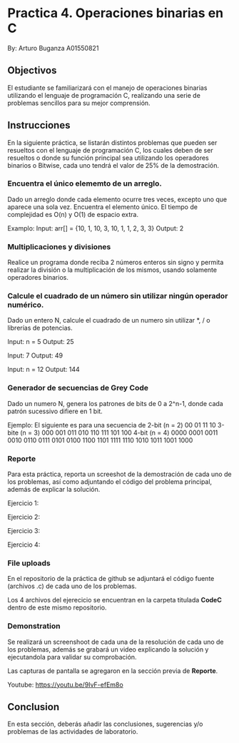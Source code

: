 # Practica 4. Operaciones binarias en C
By: Arturo Buganza A01550821

## Objectivos

El estudiante se familiarizará con el manejo de operaciones binarias utilizando el lenguaje de programación C,
realizando una serie de problemas sencillos para su mejor comprensión.

## Instrucciones

En la siguiente práctica, se listarán distintos problemas que pueden ser resueltos con el lenguaje de programación C,
los cuales deben de ser resueltos o donde su función principal sea utilizando los operadores binarios o Bitwise, cada
uno tendrá el valor de 25% de la demostración.

### Encuentra el único elememto de un arreglo.
Dado un arreglo donde cada elemento ocurre tres veces, excepto uno que aparece una sola vez. Encuentra el elemento
único. El tiempo de complejidad es O(n) y O(1) de espacio extra. 

Examplo:
Input: arr[] = {10, 1, 10, 3, 10, 1, 1, 2, 3, 3}
Output: 2


### Multiplicaciones y divisiones
Realice un programa donde reciba 2 números enteros sin signo y permita realizar la división o la multiplicación de los
mismos, usando solamente operadores binarios.

### Calcule el cuadrado de un número sin utilizar ningún operador numérico.

Dado un entero N, calcule el cuadrado de un numero sin utilizar \*, / o librerías de potencias.

Input: n = 5
Output: 25

Input: 7
Output: 49

Input: n = 12
Output: 144

### Generador de secuencias de Grey Code

Dado un numero N, genera los patrones de bits de 0 a 2^n-1, donde cada patrón sucessivo difiere en 1 bit.

Ejemplo:
El siguiente es para una secuencia de 2-bit (n = 2)
  00 01 11 10
3-bite (n = 3)
  000 001 011 010 110 111 101 100
4-bit (n = 4)
  0000 0001 0011 0010 0110 0111 0101 0100 1100 1101 1111 
  1110 1010 1011 1001 1000


### Reporte
Para esta práctica, reporta un screeshot de la demostración de cada uno de los problemas, así como adjuntando el código
del problema principal, además de explicar la solución.

Ejercicio 1:

Ejercicio 2:

Ejercicio 3:

Ejercicio 4:


### File uploads
En el repositorio de la práctica de github se adjuntará el código fuente (archivos .c) de cada uno de los problemas.

Los 4 archivos del ejerecicio se encuentran en la carpeta titulada **CodeC** dentro de este mismo repositorio.

### Demonstration
Se realizará un screenshoot de cada una de la resolución de cada uno de los problemas, además se grabará un video
explicando la solución y ejecutandola para validar su comprobación.

Las capturas de pantalla se agregaron en la sección previa de **Reporte**.

Youtube: https://youtu.be/9IvF-efEm8o

## Conclusion
En esta sección, deberás añadir las conclusiones, sugerencias y/o problemas de las actividades de laboratorio. 
